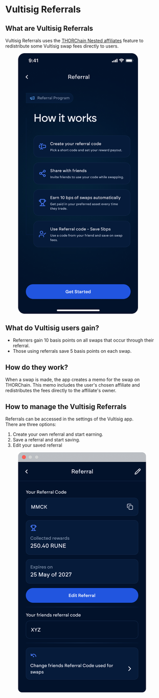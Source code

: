 # Vultisig Referrals

## What are Vultisig Referrals

Vultisig Referrals uses the [THORChain Nested affiliates](https://dev.thorchain.org/affiliate-guide/affiliate-fee-guide.html) feature to redistribute some Vultisig swap fees directly to users.

<figure><img src=".gitbook/assets/image (18).png" alt="" width="375"><figcaption></figcaption></figure>

## What do Vultisig users gain?

* Referrers gain 10 basis points on all swaps that occur through their referral.
* Those using referrals save 5 basis points on each swap.

## How do they work?

When a swap is made, the app creates a memo for the swap on THORChain. This memo includes the user's chosen affiliate and redistributes the fees directly to the affiliate's owner.

## How to manage the Vultisig Referrals

Referrals can be accessed in the settings of the Vultisig app.\
There are three options:

1. Create your own referral and start earning.
2. Save a referral and start saving.
3. Edit your saved referral

<figure><img src=".gitbook/assets/image (19).png" alt=""><figcaption></figcaption></figure>



